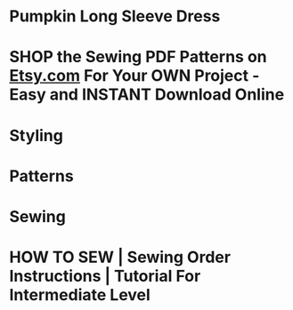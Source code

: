# Pumpkin Long Sleeve Dress

# SHOP the Sewing PDF Patterns on [Etsy.com](https://www.etsy.com/ca/listing/1335638035/pumpkin-long-sleeve-dress-a-line-shape) For Your OWN Project - Easy and INSTANT Download Online

<picture src="Pumpkin Dress_01.jpg" alt="Pumpkin Dress_01"></picture>

<picture src="Pumpkin Dress_02.jpg" alt="Pumpkin Dress_02"></picture>

# Styling

<picture src="Pumpkin Dress_03.jpg" alt="Pumpkin Dress_03"></picture>

<picture src="Pumpkin Dress_04.jpg" alt="Pumpkin Dress_04"></picture>

# Patterns

<picture src="Pumpkin Dress_05.jpg" alt="Pumpkin Dress_05"></picture>

<picture src="Pumpkin Dress_06.png" alt="Pumpkin Dress_06"></picture>

# Sewing

<picture src="Pumpkin Dress_07.jpg" alt="Pumpkin Dress_07"></picture>

<picture src="Pumpkin Dress_08.jpg" alt="Pumpkin Dress_08"></picture>

<picture src="Pumpkin Dress_09.jpg" alt="Pumpkin Dress_09"></picture>

<picture src="Pumpkin Dress_10.jpg" alt="Pumpkin Dress_10"></picture>

<picture src="Pumpkin Dress_11.jpg" alt="Pumpkin Dress_11"></picture>

<picture src="Pumpkin Dress_12.jpg" alt="Pumpkin Dress_12"></picture>

# HOW TO SEW | Sewing Order Instructions | Tutorial For Intermediate Level

<youtube embedId="DqOwINnmhyA"></youtube>
